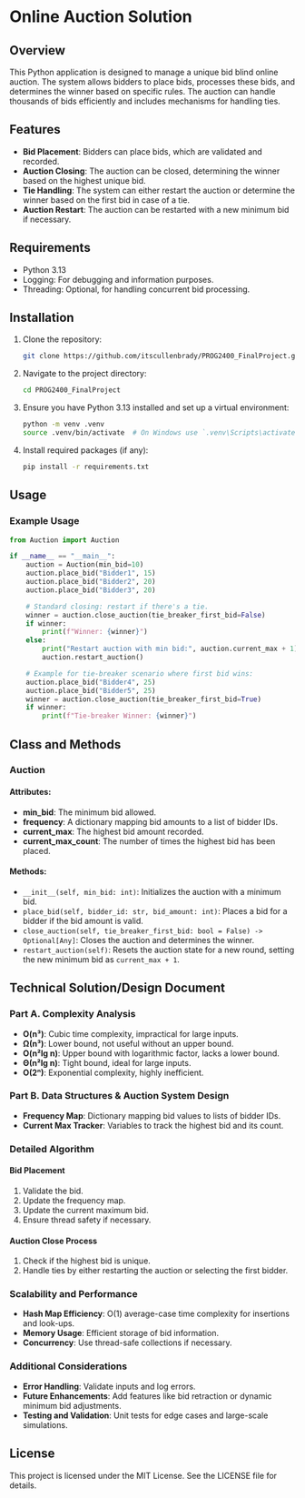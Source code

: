 # Online Auction Solution

## Overview
This Python application is designed to manage a unique bid blind online auction. The system allows bidders to place bids, processes these bids, and determines the winner based on specific rules. The auction can handle thousands of bids efficiently and includes mechanisms for handling ties.

## Features
- **Bid Placement**: Bidders can place bids, which are validated and recorded.
- **Auction Closing**: The auction can be closed, determining the winner based on the highest unique bid.
- **Tie Handling**: The system can either restart the auction or determine the winner based on the first bid in case of a tie.
- **Auction Restart**: The auction can be restarted with a new minimum bid if necessary.

## Requirements
- Python 3.13
- Logging: For debugging and information purposes.
- Threading: Optional, for handling concurrent bid processing.

## Installation
1. Clone the repository:
   ```sh
   git clone https://github.com/itscullenbrady/PROG2400_FinalProject.git
   ```
2. Navigate to the project directory:
   ```sh
   cd PROG2400_FinalProject
   ```
3. Ensure you have Python 3.13 installed and set up a virtual environment:
   ```sh
   python -m venv .venv
   source .venv/bin/activate  # On Windows use `.venv\Scripts\activate`
   ```
4. Install required packages (if any):
   ```sh
   pip install -r requirements.txt
   ```

## Usage
### Example Usage
```python
from Auction import Auction

if __name__ == "__main__":
    auction = Auction(min_bid=10)
    auction.place_bid("Bidder1", 15)
    auction.place_bid("Bidder2", 20)
    auction.place_bid("Bidder3", 20)

    # Standard closing: restart if there's a tie.
    winner = auction.close_auction(tie_breaker_first_bid=False)
    if winner:
        print(f"Winner: {winner}")
    else:
        print("Restart auction with min bid:", auction.current_max + 1)
        auction.restart_auction()

    # Example for tie-breaker scenario where first bid wins:
    auction.place_bid("Bidder4", 25)
    auction.place_bid("Bidder5", 25)
    winner = auction.close_auction(tie_breaker_first_bid=True)
    if winner:
        print(f"Tie-breaker Winner: {winner}")
```

## Class and Methods
### Auction
#### Attributes:
- **min_bid**: The minimum bid allowed.
- **frequency**: A dictionary mapping bid amounts to a list of bidder IDs.
- **current_max**: The highest bid amount recorded.
- **current_max_count**: The number of times the highest bid has been placed.

#### Methods:
- `__init__(self, min_bid: int)`: Initializes the auction with a minimum bid.
- `place_bid(self, bidder_id: str, bid_amount: int)`: Places a bid for a bidder if the bid amount is valid.
- `close_auction(self, tie_breaker_first_bid: bool = False) -> Optional[Any]`: Closes the auction and determines the winner.
- `restart_auction(self)`: Resets the auction state for a new round, setting the new minimum bid as `current_max + 1`.

## Technical Solution/Design Document
### Part A. Complexity Analysis
- **O(n³)**: Cubic time complexity, impractical for large inputs.
- **Ω(n³)**: Lower bound, not useful without an upper bound.
- **O(n²lg n)**: Upper bound with logarithmic factor, lacks a lower bound.
- **Θ(n²lg n)**: Tight bound, ideal for large inputs.
- **O(2ⁿ)**: Exponential complexity, highly inefficient.

### Part B. Data Structures & Auction System Design
- **Frequency Map**: Dictionary mapping bid values to lists of bidder IDs.
- **Current Max Tracker**: Variables to track the highest bid and its count.

### Detailed Algorithm
#### Bid Placement
1. Validate the bid.
2. Update the frequency map.
3. Update the current maximum bid.
4. Ensure thread safety if necessary.

#### Auction Close Process
1. Check if the highest bid is unique.
2. Handle ties by either restarting the auction or selecting the first bidder.

### Scalability and Performance
- **Hash Map Efficiency**: O(1) average-case time complexity for insertions and look-ups.
- **Memory Usage**: Efficient storage of bid information.
- **Concurrency**: Use thread-safe collections if necessary.

### Additional Considerations
- **Error Handling**: Validate inputs and log errors.
- **Future Enhancements**: Add features like bid retraction or dynamic minimum bid adjustments.
- **Testing and Validation**: Unit tests for edge cases and large-scale simulations.

## License
This project is licensed under the MIT License. See the LICENSE file for details.

